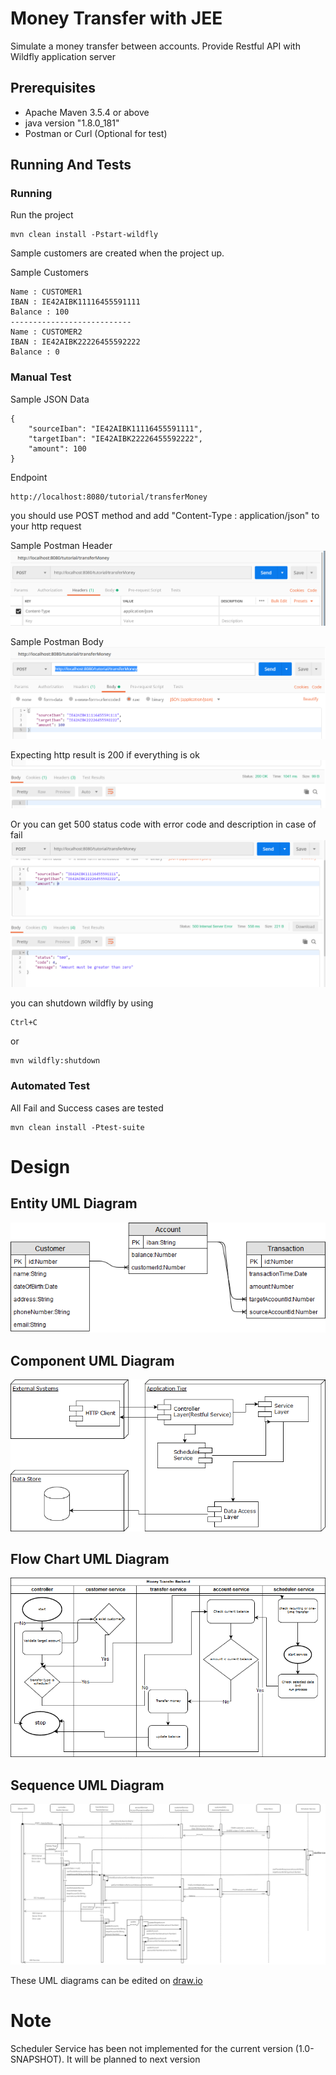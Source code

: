 # Money Transfer with JEE
Simulate a money transfer between accounts. Provide Restful API with Wildfly application server 

## Prerequisites
- Apache Maven 3.5.4 or above
- java version "1.8.0_181"
- Postman or Curl (Optional for test)

## Running And Tests
### Running
Run the project
```
mvn clean install -Pstart-wildfly
```

Sample customers are created when the project up.

Sample Customers
```
Name : CUSTOMER1
IBAN : IE42AIBK11116455591111
Balance : 100
---------------------------
Name : CUSTOMER2
IBAN : IE42AIBK22226455592222
Balance : 0
``` 

### Manual Test

Sample JSON Data
```
{
	"sourceIban": "IE42AIBK11116455591111",
	"targetIban": "IE42AIBK22226455592222",
	"amount": 100
}
```

Endpoint
```
http://localhost:8080/tutorial/transferMoney
```

you should use POST method and add "Content-Type : application/json" to your http request

Sample Postman Header
![Postman Header](img/postman_header.PNG)

Sample Postman Body
![Postman Body](img/postman_body.PNG)

Expecting http result is 200 if everything is ok
![Postman Success Result](img/postman_success_result.PNG)

Or you can get 500 status code with error code and description in case of fail
![Postman Fail Result](img/postman_fail_result.PNG)

you can shutdown wildfly by using
```
Ctrl+C
```
or
```
mvn wildfly:shutdown
```

### Automated Test
All Fail and Success cases are tested 
```
mvn clean install -Ptest-suite
```

# Design
## Entity UML Diagram
![Entity UML Diagram](uml/Money_Transfer_Entity_Diagram.png)

## Component UML Diagram
![Component UML Diagram](uml/Money_Transfer_Component_Diagram.png)

## Flow Chart UML Diagram
![Flow Chart UML Diagram](uml/Money_Transfer_Flow_Diagram.png)

## Sequence UML Diagram
![Sequence UML Diagram](uml/Money_Transfer_Sequence_Diagram.png)

These UML diagrams can be edited on [draw.io](https://www.draw.io/)

# Note
Scheduler Service has been not implemented for the current version (1.0-SNAPSHOT). It will be planned to next version


